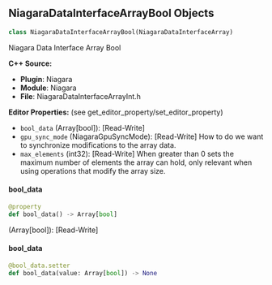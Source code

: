 ## NiagaraDataInterfaceArrayBool Objects

```python
class NiagaraDataInterfaceArrayBool(NiagaraDataInterfaceArray)
```

Niagara Data Interface Array Bool

**C++ Source:**

- **Plugin**: Niagara
- **Module**: Niagara
- **File**: NiagaraDataInterfaceArrayInt.h

**Editor Properties:** (see get_editor_property/set_editor_property)

- ``bool_data`` (Array[bool]):  [Read-Write]
- ``gpu_sync_mode`` (NiagaraGpuSyncMode):  [Read-Write] How to do we want to synchronize modifications to the array data.
- ``max_elements`` (int32):  [Read-Write] When greater than 0 sets the maximum number of elements the array can hold, only relevant when using operations that modify the array size.

<a id="unreal.NiagaraDataInterfaceArrayBool.bool_data"></a>

#### bool_data

```python
@property
def bool_data() -> Array[bool]
```

(Array[bool]):  [Read-Write]

<a id="unreal.NiagaraDataInterfaceArrayBool.bool_data"></a>

#### bool_data

```python
@bool_data.setter
def bool_data(value: Array[bool]) -> None
```

<a id="unreal.NiagaraDataInterfaceArrayNiagaraID"></a>